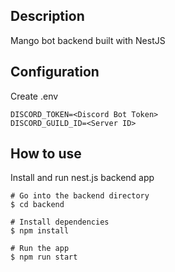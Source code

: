 ## Description
Mango bot backend built with NestJS

## Configuration
Create .env
```
DISCORD_TOKEN=<Discord Bot Token>
DISCORD_GUILD_ID=<Server ID>
```

## How to use
Install and run nest.js backend app
```
# Go into the backend directory
$ cd backend

# Install dependencies
$ npm install

# Run the app
$ npm run start
```